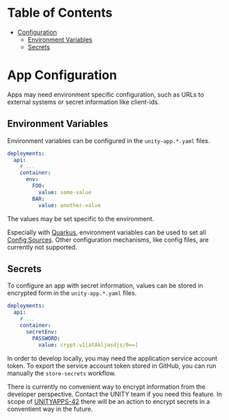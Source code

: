 # Table of Contents

<!-- START doctoc generated TOC please keep comment here to allow auto update -->
<!-- DON'T EDIT THIS SECTION, INSTEAD RE-RUN doctoc TO UPDATE -->

- [Configuration](#configuration)
  - [Environment Variables](#environment-variables)
  - [Secrets](#secrets)

<!-- END doctoc generated TOC please keep comment here to allow auto update -->

# App Configuration

Apps may need environment specific configuration, such as URLs to external systems or secret information like
client-ids.

## Environment Variables

Environment variables can be configured in the `unity-app.*.yaml` files.

```yaml
deployments:
  api:
    # ...
    container:
      env:
        FOO:
          value: some-value
        BAR:
          value: another-value
```

The values may be set specific to the environment.

Especially with [Quarkus](https://quarkus.io), environment variables can be used to set all
[Config Sources](https://quarkus.io/guides/config-reference#configuration-sources).
Other configuration mechanisms, like config files, are currently not supported.

## Secrets

To configure an app with secret information, values can be stored in encrypted form in the `unity-app.*.yaml` files.

```yaml
deployments:
  api:
    # ...
    container:
      secretEnv:
        PASSWORD:
          value: crypt.v1[atAkljasdjs/0==]
```

In order to develop locally, you may need the application service account token. To export the service account token
stored in GitHub, you can run
manually the `store-secrets` workflow.

There is currently no convenient way to encrypt information from the developer perspective. Contact the UNITY team if
you need this feature. In scope of [UNITYAPPS-42](https://atc.bmwgroup.net/jira/browse/UNITYAPPS-42) there will be an
action to encrypt secrets in a conventient way in the future.
